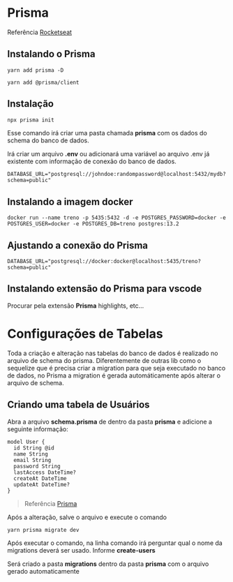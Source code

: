 # Prisma

Referência [Rocketseat](https://www.youtube.com/watch?v=oWKuJnrceS8)

## Instalando o Prisma

```
yarn add prisma -D
```

```
yarn add @prisma/client
```

## Instalação

```cmd
npx prisma init
```

Esse comando irá criar uma pasta chamada **prisma** com os dados do schema do banco de dados.

Irá criar um arquivo **.env** ou adicionará uma variável ao arquivo .env já existente com informação de conexão do banco de dados.

```
DATABASE_URL="postgresql://johndoe:randompassword@localhost:5432/mydb?schema=public"
```

## Instalando a imagem docker

```
docker run --name treno -p 5435:5432 -d -e POSTGRES_PASSWORD=docker -e POSTGRES_USER=docker -e POSTGRES_DB=treno postgres:13.2
```

## Ajustando a conexão do Prisma
```
DATABASE_URL="postgresql://docker:docker@localhost:5435/treno?schema=public"
```

## Instalando extensão do Prisma para vscode

Procurar pela extensão **Prisma** highlights, etc...

# Configurações de Tabelas

Toda a criação e alteração nas tabelas do banco de dados é realizado no arquivo de schema do prisma. Diferentemente de outras lib como o sequelize que é precisa criar a migration para que seja executado no banco de dados, no Prisma a migration é gerada automáticamente após alterar o arquivo de schema.

## Criando uma tabela de Usuários

Abra a arquivo **schema.prisma** de dentro da pasta **prisma** e adicione a seguinte informação:

```
model User {
  id String @id
  name String
  email String
  password String
  lastAccess DateTime?
  createAt DateTime
  updateAt DateTime?
}
```

> Referência [Prisma](https://www.prisma.io/docs/reference/api-reference/prisma-schema-reference#model)

Após a alteração, salve o arquivo e execute o comando
```
yarn prisma migrate dev
```

Após executar o comando, na linha comando irá perguntar qual o nome da migrations deverá ser usado. Informe **create-users**

Será criado a pasta **migrations** dentro da pasta **prisma** com o arquivo gerado automaticamente

